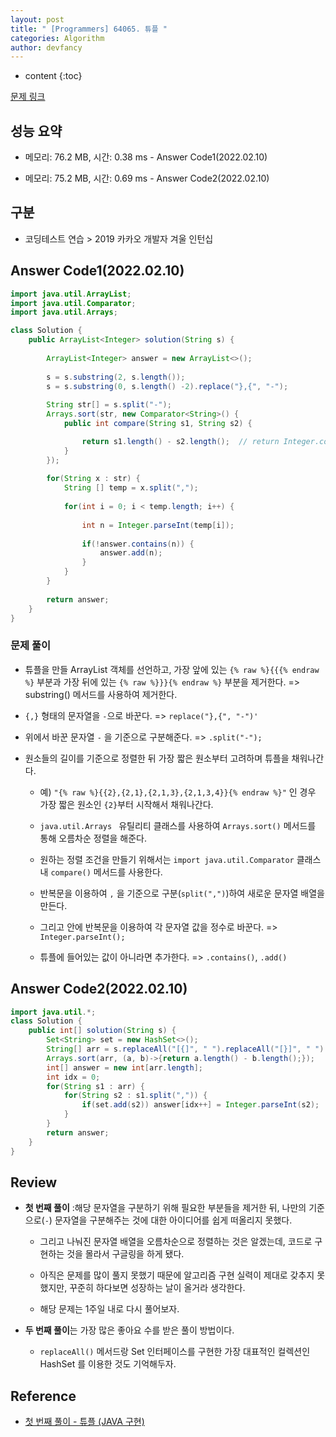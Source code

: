 ```yaml
---
layout: post
title: " [Programmers] 64065. 튜플 "
categories: Algorithm
author: devfancy
---
```

* content
{:toc}

[문제 링크](https://school.programmers.co.kr/learn/courses/30/lessons/64065)

## 성능 요약

* 메모리: 76.2 MB, 시간: 0.38 ms - Answer Code1(2022.02.10)

* 메모리: 75.2 MB, 시간: 0.69 ms - Answer Code2(2022.02.10)

## 구분

* 코딩테스트 연습 > 2019 카카오 개발자 겨울 인턴십

## Answer Code1(2022.02.10)

```java
import java.util.ArrayList;
import java.util.Comparator;
import java.util.Arrays;

class Solution {
    public ArrayList<Integer> solution(String s) {
    
        ArrayList<Integer> answer = new ArrayList<>();
        
        s = s.substring(2, s.length());
        s = s.substring(0, s.length() -2).replace("},{", "-");
        
        String str[] = s.split("-");
        Arrays.sort(str, new Comparator<String>() {
            public int compare(String s1, String s2) {

                return s1.length() - s2.length();  // return Integer.compare(o1.length(), o2.length());
            }
        });
 
        for(String x : str) {
            String [] temp = x.split(",");
            
            for(int i = 0; i < temp.length; i++) {
                
                int n = Integer.parseInt(temp[i]);
                
                if(!answer.contains(n)) {
                    answer.add(n);
                }
            }
        }
        
        return answer;
    }
}
```

### 문제 풀이

* 튜플을 만들 ArrayList 객체를 선언하고, 가장 앞에 있는 `{% raw %}{{{% endraw %}` 부분과 가장 뒤에 있는 `{% raw %}}}{% endraw %}` 부분을 제거한다. => substring() 메서드를 사용하여 제거한다.

* `{,}` 형태의 문자열을 `-`으로 바꾼다. => `replace("},{", "-")'`

* 위에서 바꾼 문자열 `-` 을 기준으로 구분해준다. => `.split("-");`

* 원소들의 길이를 기준으로 정렬한 뒤 가장 짧은 원소부터 고려하며 튜플을 채워나간다. 

    * 예) `"{% raw %}{{2},{2,1},{2,1,3},{2,1,3,4}}{% endraw %}"` 인 경우 가장 짧은 원소인 `{2}`부터 시작해서 채워나간다.

    * `java.util.Arrays ` 유틸리티 클래스를 사용하여 `Arrays.sort()` 메서드를 통해 오름차순 정렬을 해준다.

    * 원하는 정렬 조건을 만들기 위해서는 `import java.util.Comparator` 클래스내 `compare()` 메서드를 사용한다.

    * 반복문을 이용하여 `,` 을 기준으로 구분(`split(",")`)하여 새로운 문자열 배열을 만든다.

    * 그리고 안에 반복문을 이용하여 각 문자열 값을 정수로 바꾼다. => `Integer.parseInt();`
    
    * 튜플에 들어있는 값이 아니라면 추가한다. => `.contains()`, `.add()`


## Answer Code2(2022.02.10)

```java
import java.util.*;
class Solution {
    public int[] solution(String s) {
        Set<String> set = new HashSet<>();
        String[] arr = s.replaceAll("[{]", " ").replaceAll("[}]", " ").trim().split(" , ");
        Arrays.sort(arr, (a, b)->{return a.length() - b.length();});
        int[] answer = new int[arr.length];
        int idx = 0;
        for(String s1 : arr) {
            for(String s2 : s1.split(",")) {
                if(set.add(s2)) answer[idx++] = Integer.parseInt(s2);
            }
        }
        return answer;
    }
}
```

## Review

* **첫 번째 풀이** :해당 문자열을 구분하기 위해 필요한 부분들을 제거한 뒤, 나만의 기준으로(`-`) 문자열을 구분해주는 것에 대한 아이디어를 쉽게 떠올리지 못했다.

    * 그리고 나눠진 문자열 배열을 오름차순으로 정렬하는 것은 알겠는데, 코드로 구현하는 것을 몰라서 구글링을 하게 됐다.

    * 아직은 문제를 많이 풀지 못했기 때문에 알고리즘 구현 실력이 제대로 갖추지 못했지만, 꾸준히 하다보면 성장하는 날이 올거라 생각한다.

    * 해당 문제는 1주일 내로 다시 풀어보자.

* **두 번째 풀이**는 가장 많은 좋아요 수를 받은 풀이 방법이다.

    * `replaceAll()` 메서드랑 Set 인터페이스를 구현한 가장 대표적인 컬렉션인 HashSet 를 이용한 것도 기억해두자.


## Reference

* [첫 번째 풀이 - 튜플 (JAVA 구현)](https://fbtmdwhd33.tistory.com/253)